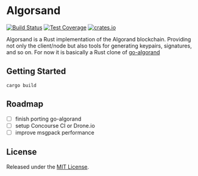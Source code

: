 # Algorsand
[![Build Status](https://img.shields.io/circleci/build/github/qkniep/algorand-rs/main?token=86739a8e33bf4ab2812b9771d04a7585fa90f80c&style=for-the-badge&logo=circleci&labelColor=black&color=F44336)](https://app.circleci.com/pipelines/github/qkniep/algorand-rs)
[![Test Coverage](https://img.shields.io/codecov/c/github/qkniep/algorand-rs?label=test%20coverage&logo=codecov&style=for-the-badge)](https://codecov.io/gh/qkniep/algorand-rs)
[![crates.io](https://img.shields.io/crates/v/algorsand?logo=rust&style=for-the-badge)](https://crates.io/crates/algorsand)

Algorsand is a Rust implementation of the Algorand blockchain.
Providing not only the client/node but also tools for generating keypairs, signatures, and so on.
For now it is basically a Rust clone of [go-algorand](https://github.com/algorand/go-algorand/)

## Getting Started

```shell
cargo build
```

## Roadmap
- [ ] finish porting go-algorand
- [ ] setup Concourse CI or Drone.io
- [ ] improve msgpack performance

## License

Released under the [MIT License](LICENSE).
